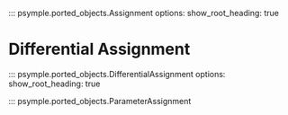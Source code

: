 ::: psymple.ported_objects.Assignment
    options:
        show_root_heading: true

# Differential Assignment

::: psymple.ported_objects.DifferentialAssignment
    options:
        show_root_heading: true

::: psymple.ported_objects.ParameterAssignment